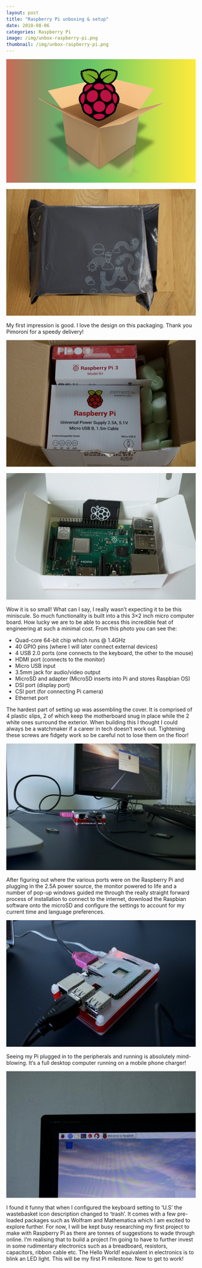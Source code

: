 ```yaml
---
layout: post
title: "Raspberry Pi unboxing & setup"
date: 2018-08-06
categories: Raspberry Pi 
image: /img/unbox-raspberry-pi.png
thumbnail: /img/unbox-raspberry-pi.png
---
```


![image-title-here](/img/unbox-raspberry-pi.png)

![image-title-here](/img/img_0228.jpg)

My first impression is good. I love the design on this packaging. Thank you Pimoroni for a speedy delivery!

![image-title-here](/img/mg_0243.jpg)

![image-title-here](/img/mg_0254.jpg)

Wow it is so small! What can I say, I really wasn’t expecting it to be this miniscule. So much functionality is built into a this 3×2 inch micro computer board. How lucky we are to be able to access this incredible feat of engineering at such a minimal cost. From this photo you can see the:


-    Quad-core 64-bit chip which runs @ 1.4GHz
-    40 GPIO pins (where I will later connect external devices)
-    4 USB 2.0 ports (one connects to the keyboard, the other to the mouse)
-    HDMI port (connects to the monitor)
-    Micro USB input
-    3.5mm jack for audio/video output
-    MicroSD and adapter (MicroSD inserts into Pi and stores Raspbian OS)
-    DSI port (display port)
-    CSI port (for connecting Pi camera)
-    Ethernet port
    
    
The hardest part of setting up was assembling the cover. It is comprised of 4 plastic slips, 2 of which keep the motherboard snug in place while the 2 white ones surround the exterior. When building this I thought I could always be a watchmaker if a career in tech doesn’t work out. Tightening these screws are fidgety work so be careful not to lose them on the floor!

![image-title-here](/img/mg_0261.jpg)

After figuring out where the various ports were on the Raspberry Pi and plugging in the 2.5A power source, the monitor powered to life and a number of pop-up windows guided me through the really straight forward process of installation to connect to the internet, download the Raspbian software onto the microSD and configure the settings to account for my current time and language preferences.

![image-title-here](/img/mg_0262.jpg)

Seeing my Pi plugged in to the peripherals and running is absolutely mind-blowing.  It’s a full desktop computer running on a mobile phone charger!

![image-title-here](/img/mg_0265.jpg)

I found it funny that when I configured the keyboard setting to ‘U.S’ the wastebasket icon description changed to ‘trash’. It comes with a few pre-loaded packages such as Wolfram and Mathematica which I am excited to explore further. For now, I will be kept busy researching my first project to make with Raspberry Pi as there are tonnes of suggestions to wade through online. I’m realising that to build a project I’m going to have to further invest in some rudimentary electronics such as a breadboard, resistors, capacitors, ribbon cable etc. The Hello World! equivalent in electronics is to blink an LED light. This will be my first Pi milestone. Now to get to work!
